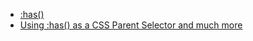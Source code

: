 - [:has()](https://developer.mozilla.org/en-US/docs/Web/CSS/:has)
- [Using :has() as a CSS Parent Selector and much more](https://webkit.org/blog/13096/css-has-pseudo-class/#styling-form-states-without-js)
